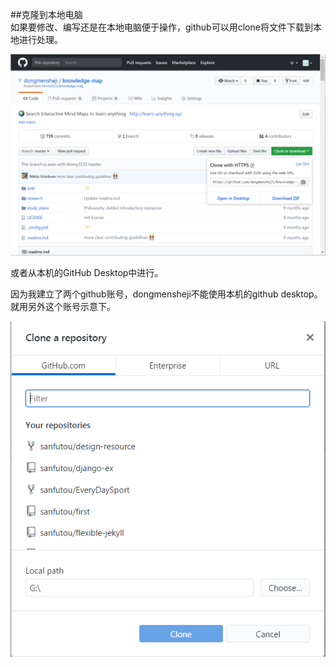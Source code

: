 ##克隆到本地电脑  
如果要修改、编写还是在本地电脑便于操作，github可以用clone将文件下载到本地进行处理。
  
![](img/20180210164721.png)
  
或者从本机的GitHub Desktop中进行。

因为我建立了两个github账号，dongmensheji不能使用本机的github desktop。就用另外这个账号示意下。  
  
![](img/20180210170836.png)